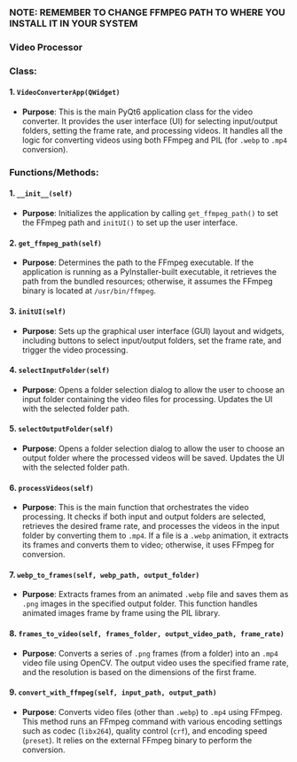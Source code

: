 ### NOTE: REMEMBER TO CHANGE FFMPEG PATH TO WHERE YOU INSTALL IT IN YOUR SYSTEM
### Video Processor

### Class:
#### 1. `VideoConverterApp(QWidget)`
   - **Purpose**: This is the main PyQt6 application class for the video converter. It provides the user interface (UI) for selecting input/output folders, setting the frame rate, and processing videos. It handles all the logic for converting videos using both FFmpeg and PIL (for `.webp` to `.mp4` conversion).

### Functions/Methods:
#### 1. `__init__(self)`
   - **Purpose**: Initializes the application by calling `get_ffmpeg_path()` to set the FFmpeg path and `initUI()` to set up the user interface.

#### 2. `get_ffmpeg_path(self)`
   - **Purpose**: Determines the path to the FFmpeg executable. If the application is running as a PyInstaller-built executable, it retrieves the path from the bundled resources; otherwise, it assumes the FFmpeg binary is located at `/usr/bin/ffmpeg`.

#### 3. `initUI(self)`
   - **Purpose**: Sets up the graphical user interface (GUI) layout and widgets, including buttons to select input/output folders, set the frame rate, and trigger the video processing.

#### 4. `selectInputFolder(self)`
   - **Purpose**: Opens a folder selection dialog to allow the user to choose an input folder containing the video files for processing. Updates the UI with the selected folder path.

#### 5. `selectOutputFolder(self)`
   - **Purpose**: Opens a folder selection dialog to allow the user to choose an output folder where the processed videos will be saved. Updates the UI with the selected folder path.

#### 6. `processVideos(self)`
   - **Purpose**: This is the main function that orchestrates the video processing. It checks if both input and output folders are selected, retrieves the desired frame rate, and processes the videos in the input folder by converting them to `.mp4`. If a file is a `.webp` animation, it extracts its frames and converts them to video; otherwise, it uses FFmpeg for conversion.

#### 7. `webp_to_frames(self, webp_path, output_folder)`
   - **Purpose**: Extracts frames from an animated `.webp` file and saves them as `.png` images in the specified output folder. This function handles animated images frame by frame using the PIL library.

#### 8. `frames_to_video(self, frames_folder, output_video_path, frame_rate)`
   - **Purpose**: Converts a series of `.png` frames (from a folder) into an `.mp4` video file using OpenCV. The output video uses the specified frame rate, and the resolution is based on the dimensions of the first frame.

#### 9. `convert_with_ffmpeg(self, input_path, output_path)`
   - **Purpose**: Converts video files (other than `.webp`) to `.mp4` using FFmpeg. This method runs an FFmpeg command with various encoding settings such as codec (`libx264`), quality control (`crf`), and encoding speed (`preset`). It relies on the external FFmpeg binary to perform the conversion.

